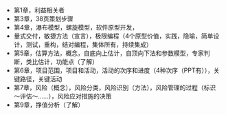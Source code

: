 * 第1章，利益相关者
* 第3章，38页策划步骤
* 第4章，瀑布模型，螺旋模型，软件原型开发，
* 量式交付，敏捷方法（宣言），极限编程（4个原型价值，实践，隐喻，简单设计，测试，重构，结对编程，集体所有，持续集成）
* 第5章，估算方法，概念，自底向上估计，自顶向下法和参数模型，专家判断，类比估计，功能点（了解）
* 第6章，项目范围，项目和活动，活动的次序和进度（4种次序（PPT有）），关键路径，关键活动
* 第7章，风险（概念），风险分类，风险识别（方法），风险管理的过程（标识～评估～……），风险应对措施的决策
* 第9章，挣值分析（了解）